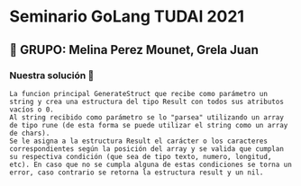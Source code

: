# Seminario GoLang TUDAI 2021
## 🚀 GRUPO: Melina Perez Mounet, Grela Juan 

### Nuestra solución 🔧
    La funcion principal GenerateStruct que recibe como parámetro un string y crea una estructura del tipo Result con todos sus atributos vacíos o 0.
    Al string recibido como parámetro se lo "parsea" utilizando un array de tipo rune (de esta forma se puede utilizar el string como un array de chars). 
	Se le asigna a la estructura Result el carácter o los caracteres correspondientes según la posición del array y se valida que cumplan  su respectiva condición (que sea de tipo texto, numero, longitud, etc). En caso que no se cumpla alguna de estas condiciones se torna un error, caso contrario se retorna la estructura result y un nil.
```
